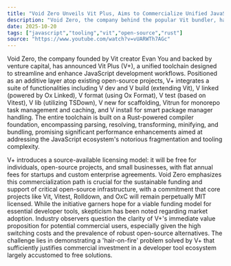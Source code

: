 ```yaml
---
title: "Void Zero Unveils Vit Plus, Aims to Commercialize Unified JavaScript Toolchain"
description: "Void Zero, the company behind the popular Vit bundler, has introduced Vit Plus, a new unified toolchain for JavaScript development. This source-available offering seeks to consolidate developer workflows and improve performance, while adopting a commercial licensing model to ensure sustainable funding for its underlying open-source projects."
date: 2025-10-20
tags: ["javascript","tooling","vit","open-source","rust"]
source: "https://www.youtube.com/watch?v=vUARWTh7AGc"
---
```

Void Zero, the company founded by Vit creator Evan You and backed by venture capital, has announced Vit Plus (V+), a unified toolchain designed to streamline and enhance JavaScript development workflows. Positioned as an additive layer atop existing open-source projects, V+ integrates a suite of functionalities including V dev and V build (extending Vit), V linked (powered by Ox Linked), V format (using Ox Format), V test (based on Vitest), V lib (utilizing TSDown), V new for scaffolding, Vitrun for monorepo task management and caching, and V install for smart package manager handling. The entire toolchain is built on a Rust-powered compiler foundation, encompassing parsing, resolving, transforming, minifying, and bundling, promising significant performance enhancements aimed at addressing the JavaScript ecosystem's notorious fragmentation and tooling complexity.

V+ introduces a source-available licensing model: it will be free for individuals, open-source projects, and small businesses, with flat annual fees for startups and custom enterprise agreements. Void Zero emphasizes this commercialization path is crucial for the sustainable funding and support of critical open-source infrastructure, with a commitment that core projects like Vit, Vitest, Rolldown, and OxC will remain perpetually MIT licensed. While the initiative garners hope for a viable funding model for essential developer tools, skepticism has been noted regarding market adoption. Industry observers question the clarity of V+'s immediate value proposition for potential commercial users, especially given the high switching costs and the prevalence of robust open-source alternatives. The challenge lies in demonstrating a 'hair-on-fire' problem solved by V+ that sufficiently justifies commercial investment in a developer tool ecosystem largely accustomed to free solutions.